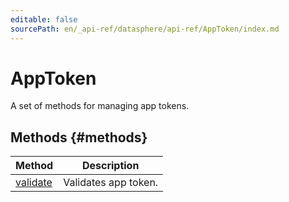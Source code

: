 ```yaml
---
editable: false
sourcePath: en/_api-ref/datasphere/api-ref/AppToken/index.md
---
```


# AppToken
A set of methods for managing app tokens.

## Methods {#methods}
Method | Description
--- | ---
[validate](validate.md) | Validates app token.